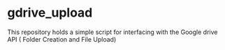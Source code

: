 # gdrive_upload
This repository holds a simple script for interfacing with the Google drive API ( Folder Creation and File Upload)
